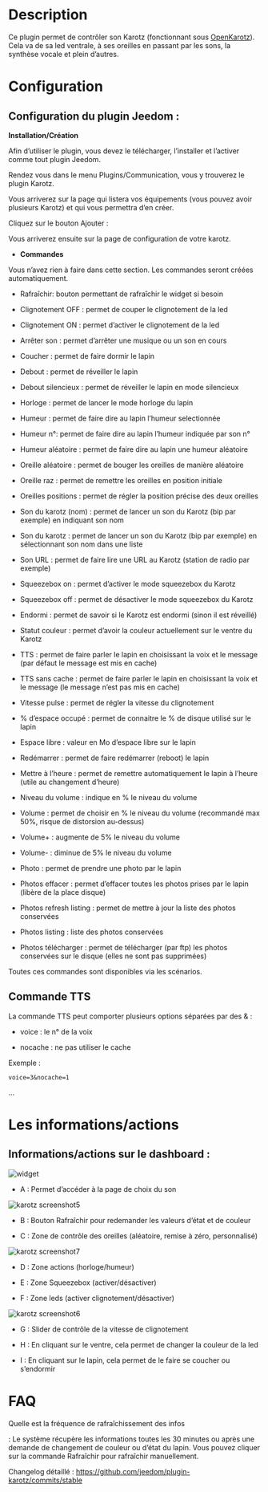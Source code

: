Description 
===========

Ce plugin permet de contrôler son Karotz (fonctionnant sous
[OpenKarotz](http://www.openkarotz.org/)). Cela va de sa led ventrale, à
ses oreilles en passant par les sons, la synthèse vocale et plein
d’autres.

Configuration 
=============

Configuration du plugin Jeedom : 
--------------------------------

**Installation/Création**

Afin d’utiliser le plugin, vous devez le télécharger, l’installer et
l’activer comme tout plugin Jeedom.

Rendez vous dans le menu Plugins/Communication, vous y trouverez le
plugin Karotz.

Vous arriverez sur la page qui listera vos équipements (vous pouvez
avoir plusieurs Karotz) et qui vous permettra d’en créer.

Cliquez sur le bouton Ajouter :

Vous arriverez ensuite sur la page de configuration de votre karotz.

-   **Commandes**

Vous n’avez rien à faire dans cette section. Les commandes seront créées
automatiquement.

-   Rafraîchir: bouton permettant de rafraîchir le widget si besoin

-   Clignotement OFF : permet de couper le clignotement de la led

-   Clignotement ON : permet d’activer le clignotement de la led

-   Arrêter son : permet d’arrêter une musique ou un son en cours

-   Coucher : permet de faire dormir le lapin

-   Debout : permet de réveiller le lapin

-   Debout silencieux : permet de réveiller le lapin en mode silencieux

-   Horloge : permet de lancer le mode horloge du lapin

-   Humeur : permet de faire dire au lapin l’humeur selectionnée

-   Humeur n°: permet de faire dire au lapin l’humeur indiquée par son
    n°

-   Humeur aléatoire : permet de faire dire au lapin une humeur
    aléatoire

-   Oreille aléatoire : permet de bouger les oreilles de manière
    aléatoire

-   Oreille raz : permet de remettre les oreilles en position initiale

-   Oreilles positions : permet de régler la position précise des deux
    oreilles

-   Son du karotz (nom) : permet de lancer un son du Karotz (bip
    par exemple) en indiquant son nom

-   Son du karotz : permet de lancer un son du Karotz (bip par exemple)
    en sélectionnant son nom dans une liste

-   Son URL : permet de faire lire une URL au Karotz (station de radio
    par exemple)

-   Squeezebox on : permet d’activer le mode squeezebox du Karotz

-   Squeezebox off : permet de désactiver le mode squeezebox du Karotz

-   Endormi : permet de savoir si le Karotz est endormi (sinon il
    est réveillé)

-   Statut couleur : permet d’avoir la couleur actuellement sur le
    ventre du Karotz

-   TTS : permet de faire parler le lapin en choisissant la voix et le
    message (par défaut le message est mis en cache)

-   TTS sans cache : permet de faire parler le lapin en choisissant la
    voix et le message (le message n’est pas mis en cache)

-   Vitesse pulse : permet de régler la vitesse du clignotement

-   % d’espace occupé : permet de connaitre le % de disque utilisé sur
    le lapin

-   Espace libre : valeur en Mo d’espace libre sur le lapin

-   Redémarrer : permet de faire redémarrer (reboot) le lapin

-   Mettre à l’heure : permet de remettre automatiquement le lapin à
    l’heure (utile au changement d’heure)

-   Niveau du volume : indique en % le niveau du volume

-   Volume : permet de choisir en % le niveau du volume (recommandé max
    50%, risque de distorsion au-dessus)

-   Volume+ : augmente de 5% le niveau du volume

-   Volume- : diminue de 5% le niveau du volume

-   Photo : permet de prendre une photo par le lapin

-   Photos effacer : permet d’effacer toutes les photos prises par le
    lapin (libère de la place disque)

-   Photos refresh listing : permet de mettre à jour la liste des photos
    conservées

-   Photos listing : liste des photos conservées

-   Photos télécharger : permet de télécharger (par ftp) les photos
    conservées sur le disque (elles ne sont pas supprimées)

Toutes ces commandes sont disponibles via les scénarios.

Commande TTS 
------------

La commande TTS peut comporter plusieurs options séparées par des & :

-   voice : le n° de la voix

-   nocache : ne pas utiliser le cache

Exemple :

    voice=3&nocache=1

…​

Les informations/actions 
========================

Informations/actions sur le dashboard : 
---------------------------------------

![widget](../images/widget.jpg)

-   A : Permet d’accéder à la page de choix du son

![karotz screenshot5](../images/karotz_screenshot5.jpg)

-   B : Bouton Rafraîchir pour redemander les valeurs d’état et de
    couleur

-   C : Zone de contrôle des oreilles (aléatoire, remise à
    zéro, personnalisé)

![karotz screenshot7](../images/karotz_screenshot7.jpg)

-   D : Zone actions (horloge/humeur)

-   E : Zone Squeezebox (activer/désactiver)

-   F : Zone leds (activer clignotement/désactiver)

![karotz screenshot6](../images/karotz_screenshot6.jpg)

-   G : Slider de contrôle de la vitesse de clignotement

-   H : En cliquant sur le ventre, cela permet de changer la couleur de
    la led

-   I : En cliquant sur le lapin, cela permet de le faire se coucher ou
    s’endormir

FAQ
===

Quelle est la fréquence de rafraîchissement des infos

:   Le système récupère les informations toutes les 30 minutes ou après
    une demande de changement de couleur ou d’état du lapin. Vous pouvez
    cliquer sur la commande Rafraîchir pour rafraîchir manuellement.

Changelog détaillé :
<https://github.com/jeedom/plugin-karotz/commits/stable>
